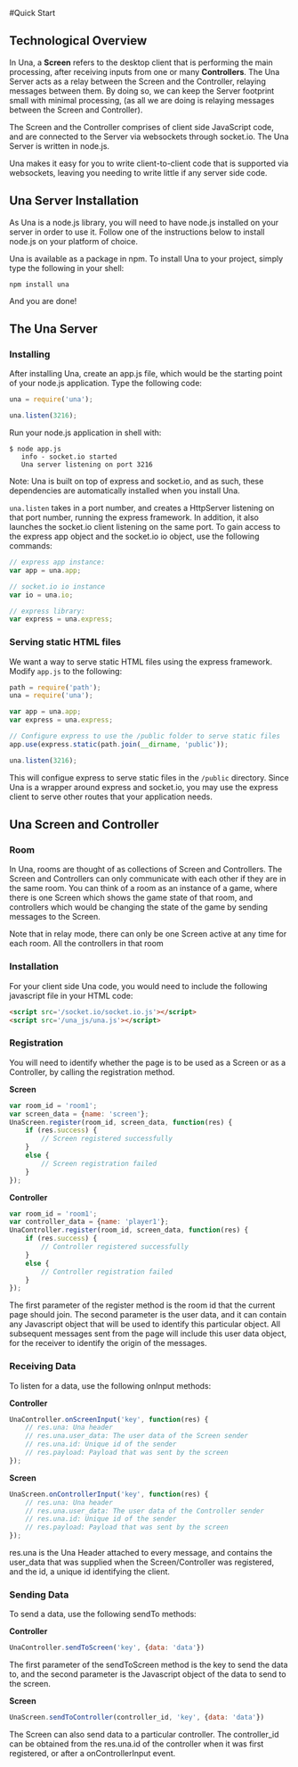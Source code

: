 #Quick Start

## Technological Overview

In Una, a **Screen** refers to the desktop client that is performing the main processing,
after receiving inputs from one or many **Controllers**. The Una Server acts as a
relay between the Screen and the Controller, relaying messages between them. By
doing so, we can keep the Server footprint small with minimal processing, 
(as all we are doing is relaying messages between the Screen and Controller).

The Screen and the Controller comprises of client side JavaScript code, and are connected
to the Server via websockets through socket.io. The Una Server is written
in node.js.

Una makes it easy for you to write client-to-client code that is supported
via websockets, leaving you needing to write little if any server side code.

## Una Server Installation
As Una is a node.js library, you will need to have node.js installed on your
server in order to use it. Follow one of the instructions below to install
node.js on your platform of choice.

Una is available as a package in npm. To install Una to your project, simply
type the following in your shell:
```shell
npm install una
```

And you are done!

## The Una Server

### Installing
After installing Una, create an app.js file, which would be the starting point of
your node.js application. Type the following code:

```javascript
una = require('una');

una.listen(3216);
```

Run your node.js application in shell with:
```shell
$ node app.js
   info - socket.io started
   Una server listening on port 3216
```

Note: Una is built on top of express and socket.io, and as such, 
these dependencies are automatically installed when you install Una.

`una.listen` takes in a port number, and creates a HttpServer listening on that
port number, running the express framework. In addition, it also launches the
socket.io client listening on the same port. To gain access to the express app
object and the socket.io io object, use the following commands:

```javascript
// express app instance:
var app = una.app;

// socket.io io instance
var io = una.io;

// express library:
var express = una.express;
```

### Serving static HTML files

We want a way to serve static HTML files using the express framework. Modify `app.js` to the following:
```javascript
path = require('path');
una = require('una');

var app = una.app;
var express = una.express;

// Configure express to use the /public folder to serve static files
app.use(express.static(path.join(__dirname, 'public'));

una.listen(3216);
```

This will configue express to serve static files in the `/public` directory.
Since Una is a wrapper around express and socket.io, you may use the express
client to serve other routes that your application needs.

## Una Screen and Controller

### Room
In Una, rooms are thought of as collections of
Screen and Controllers. The Screen and Controllers can only communicate with each
other if they are in the same room. You can think of a room as an instance
of a game, where there is one Screen which shows the game state of that room,
and controllers which would be changing the state of the game by
sending messages to the Screen.

Note that in relay mode, there can only be one Screen active at any time
for each room. All the controllers in that room 

### Installation

For your client side Una code, you would need to include the following 
javascript file in your HTML code:

```html
<script src='/socket.io/socket.io.js'></script>
<script src='/una_js/una.js'></script>
```

### Registration

You will need to identify whether the page is to be used as a Screen or as
a Controller, by calling the registration method. 

**Screen**
```javascript
var room_id = 'room1';
var screen_data = {name: 'screen'};
UnaScreen.register(room_id, screen_data, function(res) {
    if (res.success) {
        // Screen registered successfully
    }
    else {
        // Screen registration failed
    }
});
```

**Controller**
```javascript
var room_id = 'room1';
var controller_data = {name: 'player1'};
UnaController.register(room_id, screen_data, function(res) {
    if (res.success) {
        // Controller registered successfully
    }
    else {
        // Controller registration failed
    }
});
```

The first parameter of the register method is the room id that the current
page should join. The second parameter is the user data, and it can contain
any Javascript object that will be used to identify this particular object.
All subsequent messages sent from the page will include this user data object,
for the receiver to identify the origin of the messages.

### Receiving Data

To listen for a data, use the following onInput methods:

**Controller**
```javascript
UnaController.onScreenInput('key', function(res) {
    // res.una: Una header
    // res.una.user_data: The user data of the Screen sender
    // res.una.id: Unique id of the sender
    // res.payload: Payload that was sent by the screen
});
```

**Screen**
```javascript
UnaScreen.onControllerInput('key', function(res) {
    // res.una: Una header
    // res.una.user_data: The user data of the Controller sender
    // res.una.id: Unique id of the sender
    // res.payload: Payload that was sent by the screen
});
```

res.una is the Una Header attached to every message, and contains the 
user_data that was supplied when the Screen/Controller was registered,
and the id, a unique id identifying the client.

### Sending Data

To send a data, use the following sendTo methods:

**Controller**
```javascript
UnaController.sendToScreen('key', {data: 'data'})
```
The first parameter of the sendToScreen method is the key to send the data to,
and the second parameter is the Javascript object of the data to send to the
screen.

**Screen**
```javascript
UnaScreen.sendToController(controller_id, 'key', {data: 'data'})
```
The Screen can also send data to a particular controller. The controller_id can
be obtained from the res.una.id of the controller when it was first registered,
or after a onControllerInput event.
